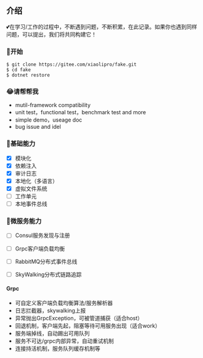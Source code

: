
## 介绍

💕在学习/工作的过程中，不断遇到问题，不断积累，在此记录。如果你也遇到同样问题，可以提出，我们将共同构建它！

### 🐣开始

```shell
$ git clone https://gitee.com/xiaolipro/fake.git
$ cd fake
$ dotnet restore
```

### 😂请帮帮我
- mutil-framework compatibility
- unit test，functional test，benchmark test and more
- simple demo，useage doc
- bug issue and idel

### 🐌基础能力
- [x] 模块化
- [x] 依赖注入
- [x] 审计日志
- [x] 本地化（多语言）
- [x] 虚拟文件系统
- [ ] 工作单元
- [ ] 本地事件总线

### 🐸微服务能力
- [ ] Consul服务发现与注册
- [ ] Grpc客户端负载均衡
- [ ] RabbitMQ分布式事件总线
- [ ] SkyWalking分布式链路追踪


#### Grpc
- 可自定义客户端负载均衡算法/服务解析器
- 日志拦截器，skywalking上报
- 异常抛出GrpcException，可被管道捕获（适合host）
- 回退机制，客户端先起，阻塞等待可用服务出现（适合work）
- 服务端掉线，自动踢出可用队列
- 服务不可达/grpc内部异常，自动重试机制
- 连接持活机制，服务队列缓存机制等